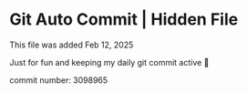 # Git Auto Commit | Hidden File

This file was added Feb 12, 2025

Just for fun and keeping my daily git commit active 🤪

commit number: 3098965
